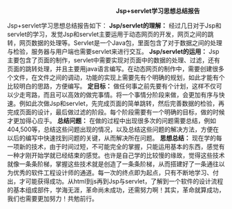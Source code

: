 &ensp;&ensp;&ensp;&ensp;&ensp;&ensp;&ensp;&ensp;&ensp;&ensp;&ensp;&ensp;&ensp;&ensp;&ensp;&ensp;&ensp;&ensp;&ensp;&ensp;&ensp;&ensp;&ensp;&ensp;&ensp;&ensp;&ensp;&ensp;&ensp;&ensp;&ensp;&ensp;&ensp;&ensp;&ensp;&ensp;**Jsp+servlet学习思想总结报告**

Jsp+servlet学习思想总结报告如下：
**Jsp/servlet的理解：**
	经过几日对于Jsp和servlet的学习，发觉Jsp和servlet主要运用于动态网页的开发，网页之间的跳转，网页数据的处理等。Servlet是一个Java包，里面包含了对于数据之间的处理与检验，服务器与用户端也需要servlet来进行交互。
**Jsp/servlet的运用：**
	Jsp主要包含了页面的制作，servlet中需要实现对页面中的数据的处理、过滤，还有页面的跳转处理，并且主要用java语言编写。在动态网页的制作中，需要创建很多个文件，在文件之间的调动，功能的实现上需要先有个明确的规划，如此才能有个比较明白的思路，方便编写。
**定目标：**
	做任何事之前先要有个计划，这样不仅可以少走弯路，而且可以高效的做完事情。将一个事情分阶段来做，会更加有序与快速。例如此次做Jsp和servlet，先完成页面的简单跳转，然后完善数据的检验，再完成页面的设计，最后做过滤的阶段。每个阶段需要有一个明确的目标，做的时候才更加得心应手。
**总结问题：**
	在做的过程中出现很多次的问题需要总结，例如404,500等，总结这些问题出现的情况，以及总结这些问题的解决方法，方便在以后的编写中快速找到问题的关键，从而解决所在问题。
**思想总结：**
	现在学的每一项新的技术，由于时间过短，不可能完全的掌握，只能运用基本的东西，感觉有一种才刚开始学就已经结束的感觉。也许是自己学的比较慢的缘故，觉得这些技术就像一条条阶梯，掌握这些技术就是创造了一条条阶梯，从而搭建好了一条通往以为优秀的软件工程设计师的通道。每一次的终点即为起点，只有不断地学习、付出，才可能获得成功。从html到js再到Jsp与servlet，了解到一个软件的设计流程的基本组成部件，学海无涯，革命尚未成功，还需努力啊！其实，革命就算成功，我们也需要更加努力！共勉前行。





